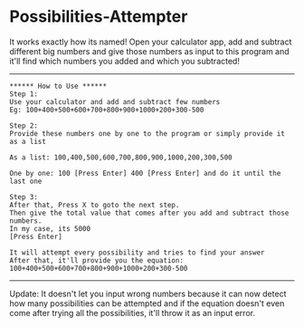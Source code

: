 # Possibilities-Attempter
It works exactly how its named! Open your calculator app, add and subtract different big numbers and give those numbers as input to this program and it'll find which numbers you added and which you subtracted!

----------------------------------------------------------------------------------------
	****** How to Use ******
	Step 1:
	Use your calculator and add and subtract few numbers
	Eg: 100+400+500+600+700+800+900+1000+200+300-500
 
	Step 2:
	Provide these numbers one by one to the program or simply provide it as a list
	 
	As a list: 100,400,500,600,700,800,900,1000,200,300,500
	 
	One by one: 100 [Press Enter] 400 [Press Enter] and do it until the last one
	 
	Step 3:
	After that, Press X to goto the next step.
	Then give the total value that comes after you add and subtract those numbers.
	In my case, its 5000
	[Press Enter]
	 
	It will attempt every possibility and tries to find your answer
	After that, it'll provide you the equation: 100+400+500+600+700+800+900+1000+200+300-500

----------------------------------------------------------------------------------------------
Update: It doesn't let you input wrong numbers because it can now detect how many possibilities
can be attempted and if the equation doesn't even come after trying all the possibilities, it'll
throw it as an input error.
